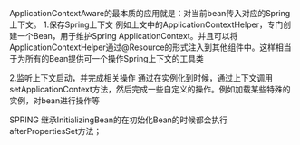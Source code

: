 ApplicationContextAware的最本质的应用就是：对当前bean传入对应的Spring上下文。
1.保存Spring上下文
例如上文中的ApplicationContextHelper，专门创建一个Bean，用于维护Spring ApplicationContext。并且可以将ApplicationContextHelper通过@Resource的形式注入到其他组件中。这样相当于为所有的Bean提供可一个操作Spring上下文的工具类

2.监听上下文启动，并完成相关操作
通过在实例化到时候，通过上下文调用setApplicationContext方法，然后完成一些自定义的操作。例如加载某些特殊的实例，对bean进行操作等



SPRING
继承InitializingBean的在初始化Bean的时候都会执行afterPropertiesSet方法；



